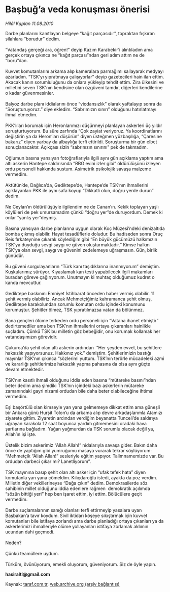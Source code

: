 # Başbuğ’a veda konuşması önerisi

*Hilâl Kaplan 11.08.2010*

<div class="yazi"><p>Darbe planlarını kanıtlayan belgeye “kağıt parçasıdır”, topraktan fışkıran silahlara “borudur” dedim.<br/><br/>“Vatandaş gerçeği ara, öğren!” deyip Kazım Karabekir’i alıntıladım ama gerçek ortaya çıkınca ne “kağıt parçası”ndan geri adım attım ne de “boru”dan.<br/><br/>Kuvvet komutanlarını arkama alıp kameralara parmağımı sallayarak medyayı azarladım. “TSK’yı yıpratmaya çalışıyorlar” deyip gazetecileri hain ilan ettim. Akacak kanın sorumluluğunu da onlara yükleyip tehdit ettim. Zira ülkesini ve milletini seven TSK'nın kendisine olan özgüveni tamdır, diğerleri kendilerine o kadar güvenmesinler.<br/><br/>Balyoz darbe planı iddialarını önce “vicdansızlık” olarak yaftalayıp sonra da  “Soruşturuyoruz.” diye ekledim. “Sabrımızın sınırı” olduğunu hatırlatmayı ihmal etmedim.<br/><br/>PKK’lıları korumak için Heronlarımızı düşürmeyi planlayan askerleri üç yıldır soruşturtuyorum. Bu süre zarfında “Çok zayiat veriyoruz. Ya koordinatlarını değiştirin ya da Heron’ları düşürün” diyen üsteğmen yüzbaşılığa, “Çaresine bakarız” diyen yarbay da albaylığa terfi ettirildi. Soruşturma bir gün elbet sonuçlanacaktır. Açıkçası sizin “sabrınızın sınırını” pek de takmadım.<br/><br/>Oğlumun basına yansıyan fotoğraflarıyla ilgili aynı gün açıklama yaptım ama altı askerin Hantepe saldırısında “BBG evini izler gibi” öldürülüşünü izleyen ordu personeli hakkında sustum. Asimetrik psikolojik savaşa malzeme vermedim.<br/><br/>Aktütün’de, Dağlıca’da, Gediktepe’de, Hantepe’de TSK’nın ihmallerini açıklayanları PKK ile aynı safa koyup “Dikkatli olun, doğru yerde durun” dedim.<br/><br/>Ne Ceylan’ın öldürülüşüyle ilgilendim ne de Canan’ın. Kekik toplayan yaşlı köylüleri de pek umursamadım çünkü “doğru yer”de duruyordum. Demek ki onlar “yanlış yer”deymiş.<br/><br/>Basına yansıyan darbe planlarına uygun olarak Koç Müzesi’ndeki denizaltıda bomba çıkmış olabilir. Hayat tesadüflerle doludur. Bu hadiseden sonra Oruç Reis fırkateynine çıkarak söylediğim gibi “En büyük gücümüzü halkımızın TSK'ya duyduğu sevgi saygı ve güven oluşturmaktadır.” Kimse halkın TSK’ya olan sevgi, saygı ve güvenini zedelemeye uğraşmasın. Gün, birlik günüdür.<br/><br/>Bu güveni sorgulayanların “Türk kanı taşıdıklarına inanmıyorum” demiştim. Kuşkularımız sürüyor. Kıyaslamalı kan testi yapabilecek ilgili makamları buradan göreve çağırıyorum. Unutmayın ki muhtaç olduğumuz kudret o kanda mevcuttur.<br/><br/>Gediktepe baskınını Emniyet İstihbarat önceden haber vermiş olabilir. 11 şehit vermiş olabiliriz. Ancak Mehmetçiğimiz kahramanca şehit olmuş, Gediktepe karakolundan sorumlu komutan ordu içindeki konumunu korumuştur. Şehitler ölmez, TSK yıpratılmazsa vatan da bölünmez.<br/><br/>Bana gençleri ölüme terkeden ordu personeli için “Vatana ihanet etmiştir” dedirtemediler ama ben TSK’nın ihmallerini ortaya çıkaranları hainlikle suçladım. Çünkü TSK bu milletin göz bebeğidir, onu korumak kollamak her vatandaşımızın görevidir.<br/><br/>Çukurca’da şehit olan altı askerin ardından  “Her şeyden evvel, bu şehitlere haksızlık yapıyorsunuz. Hakkınız yok.” demiştim. Şehitlerimizin bastığı mayınlar TSK’nın çıkınca “sözlerimi yuttum. TSK’nın terörle mücadeleki azmi ve kararlığı şehitlerimize haksızlık yapma pahasına da olsa aynı güçte devam etmektedir.<br/><br/>TSK’nın kasıtlı ihmali olduğunu iddia eden basına “mütareke basını”ndan beter dedim ama şimdiki TSK’nın içindeki bazı askerlerin mütareke zamanındaki gayri nizami ordudan bile daha beter olabileceğine ihtimal vermedim.<br/><br/>Eşi başörtülü olan kimseyle yan yana gelmemeye dikkat ettim ama güneşli bir Ankara günü Hurşit Tolon’u da arkama alıp devre arkadaşlarımla Atamızı ziyarete gittim. Ziyaretin ardından verdiğim beyanatta Tunceli’de saldırıya uğrayan karakola 12 saat boyunca yardım gitmemesini oradaki hava şartlarına bağladım. Yağan yağmurdan da TSK sorumlu olacak değil ya, Allah’ın işi işte.<br/><br/>Üstelik bizim askerimiz “Allah Allah!” nidalarıyla savaşa gider. Bakın daha önce de yaptığım gibi yumruğumu masaya vurarak tekrar söylüyorum: “Mehmetçik “Allah Allah!” sesleriyle eğitim yapıyor. Talimnamemizde var. Bu ordudan darbeci çıkar mı? Lanetliyorum”.<br/><br/>TSK mayınına basıp şehit olan altı asker için “ufak tefek hata” diyen komutanla yan yana çömeldim. Kılıçdaroğlu istedi, ayakta da poz verdim. Milletin diğer vekillerineyse “Dağa çıkın” dedim. Demokrasilerde söz sahibinin millet olduğunu iddia edenlere rağmen  demokratik açılımda “sözün bittiği yeri” hep ben işaret ettim, iyi ettim. Bölücülere geçit vermedim.<br/><br/>Darbe suçlamalarının sanığı olanları terfi ettirmeyip yasalara uyan Başbakan’a tavır koydum. Sivil iktidarı köşeye sıkıştırmak için kuvvet komutanları bile istifaya zorlandı ama darbe planladığı ortaya çıkanları ya da askerlerimizi ihmalleriyle ölüme yollayanları istifaya zorlamak aklımın ucundan dahi geçmedi.<br/><br/>Neden?<br/><br/>Çünkü teamüllere uydum.<br/><br/>Türküm, övünüyorum, emekli oluyorum, güveniyorum. Siz de öyle yapın.</p>
<p><b>hasiralti@gmail.com</b></p>
</div>

Kaynak: [taraf.com.tr](http://www.taraf.com.tr:80/hilal-kaplan/makale-basbug-a-veda-konusmasi-onerisi.htm), [web.archive.org (arşiv bağlantısı)](http://web.archive.org/web/20100815055840/http://www.taraf.com.tr:80/hilal-kaplan/makale-basbug-a-veda-konusmasi-onerisi.htm)
